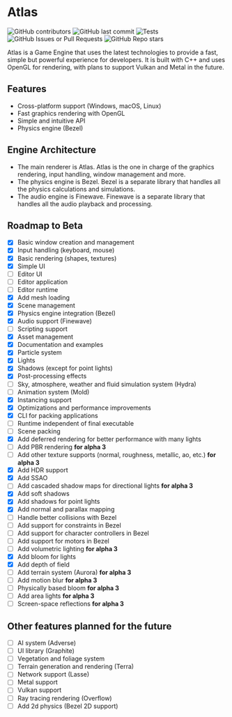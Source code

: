 # Atlas

![GitHub contributors](https://img.shields.io/github/contributors/maxvdec/atlas)
![GitHub last commit](https://img.shields.io/github/last-commit/maxvdec/atlas)
![Tests](https://github.com/maxvdec/atlas/actions/workflows/build.yaml/badge.svg)
![GitHub Issues or Pull Requests](https://img.shields.io/github/issues/maxvdec/atlas)
![GitHub Repo stars](https://img.shields.io/github/stars/maxvdec/atlas)

Atlas is a Game Engine that uses the latest technologies to provide a fast, simple but powerful experience for developers.
It is built with C++ and uses OpenGL for rendering, with plans to support Vulkan and Metal in the future.

## Features

- Cross-platform support (Windows, macOS, Linux)
- Fast graphics rendering with OpenGL
- Simple and intuitive API
- Physics engine (Bezel)

## Engine Architecture

- The main renderer is Atlas. Atlas is the one in charge of the graphics rendering, input handling, window management and more.
- The physics engine is Bezel. Bezel is a separate library that handles all the physics calculations and simulations.
- The audio engine is Finewave. Finewave is a separate library that handles all the audio playback and processing.

## Roadmap to Beta

- [x] Basic window creation and management
- [x] Input handling (keyboard, mouse)
- [x] Basic rendering (shapes, textures)
- [x] Simple UI
- [ ] Editor UI
- [ ] Editor application
- [ ] Editor runtime
- [x] Add mesh loading
- [x] Scene management
- [x] Physics engine integration (Bezel)
- [x] Audio support (Finewave)
- [ ] Scripting support
- [x] Asset management
- [x] Documentation and examples
- [x] Particle system
- [x] Lights
- [x] Shadows (except for point lights)
- [x] Post-processing effects
- [ ] Sky, atmosphere, weather and fluid simulation system (Hydra)
- [ ] Animation system (Mold)
- [x] Instancing support
- [x] Optimizations and performance improvements
- [x] CLI for packing applications
- [ ] Runtime independent of final executable
- [ ] Scene packing
- [x] Add deferred rendering for better performance with many lights
- [ ] Add PBR rendering **for alpha 3**
- [ ] Add other texture supports (normal, roughness, metallic, ao, etc.) **for alpha 3**
- [x] Add HDR support
- [x] Add SSAO
- [ ] Add cascaded shadow maps for directional lights **for alpha 3**
- [x] Add soft shadows
- [x] Add shadows for point lights
- [x] Add normal and parallax mapping
- [ ] Handle better collisions with Bezel
- [ ] Add support for constraints in Bezel
- [ ] Add support for character controllers in Bezel
- [ ] Add support for motors in Bezel
- [ ] Add volumetric lighting **for alpha 3**
- [x] Add bloom for lights
- [x] Add depth of field
- [ ] Add terrain system (Aurora) **for alpha 3**
- [ ] Add motion blur **for alpha 3**
- [ ] Physically based bloom **for alpha 3**
- [ ] Add area lights **for alpha 3**
- [ ] Screen-space reflections **for alpha 3**

## Other features planned for the future

- [ ] AI system (Adverse)
- [ ] UI library (Graphite)
- [ ] Vegetation and foliage system
- [ ] Terrain generation and rendering (Terra)
- [ ] Network support (Lasse)
- [ ] Metal support
- [ ] Vulkan support
- [ ] Ray tracing rendering (Overflow)
- [ ] Add 2d physics (Bezel 2D support)
